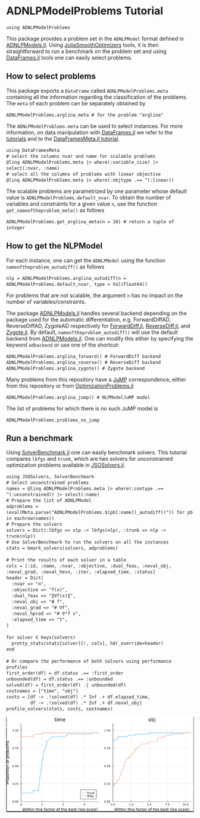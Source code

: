 # ADNLPModelProblems Tutorial

```
using ADNLPModelProblems
```

This package provides a problem set in the `ADNLPModel` format defined in [ADNLPModels.jl](https://github.com/JuliaSmoothOptimizers/ADNLPModels.jl). Using [JuliaSmoothOptimizers](https://github.com/JuliaSmoothOptimizers) tools, it is then straightforward to run a benchmark on the problem set and using [DataFrames.jl](https://github.com/JuliaData/DataFrames.jl) tools one can easily select problems.

## How to select problems

This package exports a `DataFrame` called `ADNLPModelProblems.meta` containing all the information regarding the classification of the problems. The `meta` of each problem can be separately obtained by
```
ADNLPModelProblems.arglina_meta # for the problem "arglina"
```

The `ADNLPModelProblems.meta` can be used to select instances. For more information, on data manipulation with [DataFrames.jl](https://github.com/JuliaData/DataFrames.jl) we refer to the [tutorials](https://dataframes.juliadata.org/stable/man/querying_frameworks/) and to the [DataFramesMeta.jl tutorial](https://juliadata.github.io/DataFramesMeta.jl).
```
using DataFramesMeta
# select the columns nvar and name for scalable problems
@linq ADNLPModelProblems.meta |> where(:variable_size) |> select(:nvar, :name)
# select all the columns of problems with linear objective
@linq ADNLPModelProblems.meta |> where(:objtype .== ^(:linear))
```
The scalable problems are parametrized by one parameter whose default value is `ADNLPModelProblems.default_nvar`. To obtain the number of variables and constraints for a given value `n`, use the function `get_nameoftheproblem_meta()` as follows
```
ADNLPModelProblems.get_arglina_meta(n = 10) # return a tuple of integer
```

## How to get the NLPModel

For each instance, one can get the `ADNLPModel` using the function `nameoftheproblem_autodiff()` as follows
```
nlp = ADNLPModelProblems.arglina_autodiff(n = ADNLPModelProblems.default_nvar, type = Val(Float64))
```
For problems that are not scalable, the argument `n` has no impact on the number of variables/constraints.

The package [ADNLPModels.jl](https://github.com/JuliaSmoothOptimizers/ADNLPModels.jl) handles several backend depending on the package used for the automatic differentiation, e.g. ForwardDiffAD, ReverseDiffAD, ZygoteAD respectively for [ForwardDiff.jl](https://github.com/JuliaDiff/ForwardDiff.jl), [ReverseDiff.jl](https://github.com/JuliaDiff/ReverseDiff.jl), and [Zygote.jl](https://github.com/FluxML/Zygote.jl). By default, `nameoftheproblem_autodiff()` will use the default backend from [ADNLPModels.jl](https://github.com/JuliaSmoothOptimizers/ADNLPModels.jl). One can modify this either by specifying the keyword `adbackend` or use one of the shortcut:
```
ADNLPModelProblems.arglina_forward() # ForwardDiff backend
ADNLPModelProblems.arglina_reverse() # ReverseDiff backend
ADNLPModelProblems.arglina_zygote() # Zygote backend
```
Many problems from this repository have a [JuMP](https://jump.dev/JuMP.jl/stable/) correspondence, either from this repository or from [OptimizationProblems.jl](https://github.com/JuliaSmoothOptimizers/OptimizationProblems.jl/)
```
ADNLPModelProblems.arglina_jump() # NLPModelJuMP model
```
The list of problems for which there is no such JuMP model is
```
ADNLPModelProblems.problems_no_jump
```

## Run a benchmark

Using [SolverBenchmark.jl](https://github.com/JuliaSmoothOptimizers/SolverBenchmark.jl) one can easily benchmark solvers. This tutorial compares `lbfgs` and `trunk`, which are two solvers for unconstrained optimization problems available in [JSOSolvers.jl](https://github.com/JuliaSmoothOptimizers/JSOSolvers.jl).
```
using JSOSolvers, SolverBenchmark
# Select unconstrained problems
names = @linq ADNLPModelProblems.meta |> where(:contype .== ^(:unconstrained)) |> select(:name)
# Prepare the list of ADNLPModel
adproblems = (eval(Meta.parse("ADNLPModelProblems.$(pb[:name])_autodiff()")) for pb in eachrow(names))
# Prepare the solvers
solvers = Dict(:lbfgs => nlp -> lbfgs(nlp), :trunk => nlp -> trunk(nlp))
# Use SolverBenchmark to run the solvers on all the instances
stats = bmark_solvers(solvers, adproblems)

# Print the results of each solver in a table
cols = [:id, :name, :nvar, :objective, :dual_feas, :neval_obj, :neval_grad, :neval_hess, :iter, :elapsed_time, :status]
header = Dict(
  :nvar => "n",
  :objective => "f(x)",
  :dual_feas => "‖∇f(x)‖",
  :neval_obj => "# f",
  :neval_grad => "# ∇f",
  :neval_hprod => "# ∇²f v",
  :elapsed_time => "t",
)

for solver ∈ keys(solvers)
  pretty_stats(stats[solver][!, cols], hdr_override=header)
end

# Or compare the performance of both solvers using performance profiles
first_order(df) = df.status .== :first_order
unbounded(df) = df.status .== :unbounded
solved(df) = first_order(df) .| unbounded(df)
costnames = ["time", "obj"]
costs = [df -> .!solved(df) .* Inf .+ df.elapsed_time,
         df -> .!solved(df) .* Inf .+ df.neval_obj]
profile_solvers(stats, costs, costnames)
```

![](profiles.png)